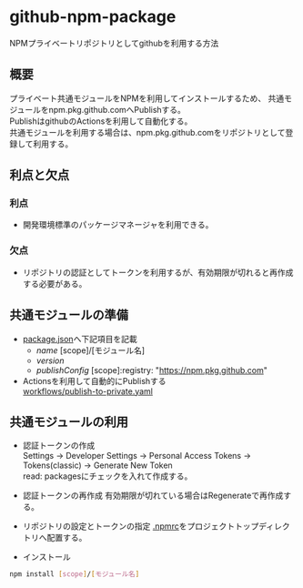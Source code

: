 # github-npm-package
NPMプライベートリポジトリとしてgithubを利用する方法

## 概要
プライベート共通モジュールをNPMを利用してインストールするため、
共通モジュールをnpm.pkg.github.comへPublishする。  
PublishはgithubのActionsを利用して自動化する。  
共通モジュールを利用する場合は、npm.pkg.github.comをリポジトリとして登録して利用する。  

## 利点と欠点

### 利点
- 開発環境標準のパッケージマネージャを利用できる。
### 欠点
- リポジトリの認証としてトークンを利用するが、有効期限が切れると再作成する必要がある。

## 共通モジュールの準備

- [package.json](samples/package.json)へ下記項目を記載
  - *name* [scope]/[モジュール名]
  - *version*
  - *publishConfig* [scope]:registry: "https://npm.pkg.github.com"
- Actionsを利用して自動的にPublishする  
  [workflows/publish-to-private.yaml](samples/publish-to-private.yaml)

## 共通モジュールの利用

- 認証トークンの作成  
  Settings -> Developer Settings -> Personal Access Tokens -> Tokens(classic) -> Generate New Token  
  read: packagesにチェックを入れて作成する。

- 認証トークンの再作成
  有効期限が切れている場合はRegenerateで再作成する。

- リポジトリの設定とトークンの指定
  [.npmrc](samples/.npmrc)をプロジェクトトップディレクトリへ配置する。

- インストール  
```sh
npm install [scope]/[モジュール名]
```
